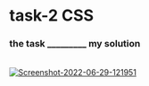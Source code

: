 <h1 >task-2 CSS  </h1>
<h3>the task 
_________ my solution  </h3>
<br>
<a href="https://ibb.co/DzHzmch"><img src="https://i.ibb.co/vV6Vfyp/Screenshot-2022-06-29-121951.png" alt="Screenshot-2022-06-29-121951" border="0"></a>

